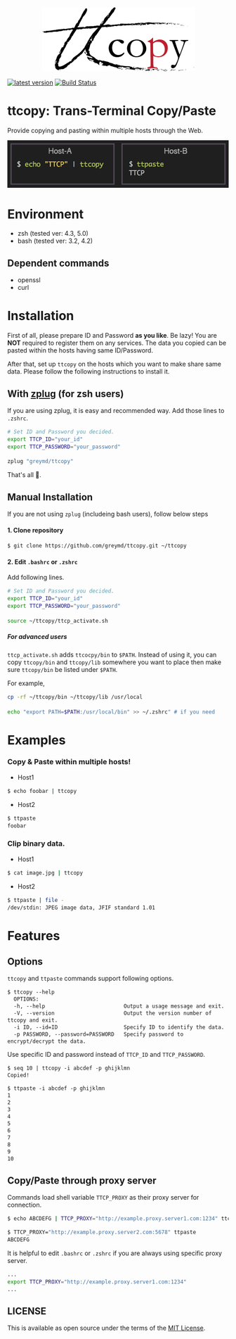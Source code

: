 <p align="center">
<img src="./img/ttcopy_logo.png" />
</p>

[![latest version](https://img.shields.io/github/release/greymd/ttcopy.svg)](https://github.com/greymd/ttcopy/releases/latest)
[![Build Status](https://travis-ci.org/greymd/ttcopy.svg?branch=master)](https://travis-ci.org/greymd/ttcopy)

# ttcopy: Trans-Terminal Copy/Paste

Provide copying and pasting within multiple hosts through the Web.

![Introduction Image](./img/ttcp_intro_img.png)

# Environment
  * zsh (tested ver: 4.3, 5.0)
  * bash (tested ver: 3.2, 4.2)

## Dependent commands
  * openssl
  * curl

# Installation
First of all, please prepare ID and Password **as you like**.
Be lazy! You are **NOT** required to register them on any services.
The data you copied can be pasted within the hosts having same ID/Password.

After that, set up `ttcopy` on the hosts which you want to make share same data.
Please follow the following instructions to install it.

## With [zplug](https://zplug.sh) (for zsh users)

If you are using zplug, it is easy and recommended way.
Add those lines to `.zshrc`.

```sh
# Set ID and Password you decided.
export TTCP_ID="your_id"
export TTCP_PASSWORD="your_password"

zplug "greymd/ttcopy"
```

That's all 🎉.

## Manual Installation

If you are not using `zplug` (includeing bash users), follow below steps

#### 1. Clone repository

```sh
$ git clone https://github.com/greymd/ttcopy.git ~/ttcopy
```

#### 2. Edit `.bashrc` or `.zshrc`

Add following lines.

```sh
# Set ID and Password you decided.
export TTCP_ID="your_id"
export TTCP_PASSWORD="your_password"

source ~/ttcopy/ttcp_activate.sh
```

##### For advanced users

`ttcp_activate.sh` adds `ttcocpy/bin` to `$PATH`. Instead of using it, you can
copy `ttcopy/bin` and `ttcopy/lib` somewhere you want to place then make sure
`ttcopy/bin` be listed under `$PATH`.

For example,

```sh
cp -rf ~/ttcopy/bin ~/ttcopy/lib /usr/local

echo "export PATH=$PATH:/usr/local/bin" >> ~/.zshrc" # if you need
```

# Examples

### Copy & Paste within multiple hosts!

* Host1
```sh
$ echo foobar | ttcopy
```

* Host2
```sh
$ ttpaste
foobar
```

### Clip binary data.

* Host1
```sh
$ cat image.jpg | ttcopy
```

* Host2
```sh
$ ttpaste | file -
/dev/stdin: JPEG image data, JFIF standard 1.01
```

# Features

## Options

`ttcopy` and `ttpaste` commands support following options.

```
$ ttcopy --help
  OPTIONS:
  -h, --help                         Output a usage message and exit.
  -V, --version                      Output the version number of ttcopy and exit.
  -i ID, --id=ID                     Specify ID to identify the data.
  -p PASSWORD, --password=PASSWORD   Specify password to encrypt/decrypt the data.
```

Use specific ID and password instead of `TTCP_ID` and `TTCP_PASSWORD`.

```
$ seq 10 | ttcopy -i abcdef -p ghijklmn
Copied!
```

```
$ ttpaste -i abcdef -p ghijklmn
1
2
3
4
5
6
7
8
9
10
```

## Copy/Paste through proxy server

Commands load shell variable `TTCP_PROXY` as their proxy server for connection.

```sh
$ echo ABCDEFG | TTCP_PROXY="http://example.proxy.server1.com:1234" ttcopy
```

```sh
$ TTCP_PROXY="http://example.proxy.server2.com:5678" ttpaste
ABCDEFG
```

It is helpful to edit `.bashrc` or `.zshrc` if you are always using specific proxy server.

```sh
...
export TTCP_PROXY="http://example.proxy.server1.com:1234"
...
```

## LICENSE

This is available as open source under the terms of the [MIT License](http://opensource.org/licenses/MIT).
